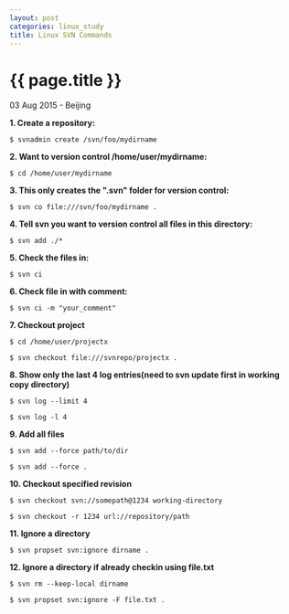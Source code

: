 ```yaml
---
layout: post
categories: linux_study
title: Linux SVN Commands
---
```


{{ page.title }}
================

<p class="meta">03 Aug 2015 - Beijing</p>

**1. Create a repository:**

<pre class="terminal"><code>$ svnadmin create /svn/foo/mydirname</code></pre>

**2. Want to version control /home/user/mydirname:**

<pre class="terminal"><code>$ cd /home/user/mydirname</code></pre>

**3. This only creates the ".svn" folder for version control:**

<pre class="terminal"><code>$ svn co file:///svn/foo/mydirname .</code></pre>

**4. Tell svn you want to version control all files in this directory:**

<pre class="terminal"><code>$ svn add ./*</code></pre>

**5. Check the files in:**

<pre class="terminal"><code>$ svn ci</code></pre>

**6. Check file in with comment:**

<pre class="terminal"><code>$ svn ci -m "your_comment"</code></pre>

**7. Checkout project**

<pre class="terminal"><code>$ cd /home/user/projectx</code></pre>

<pre class="terminal"><code>$ svn checkout file:///svnrepo/projectx .</code></pre>

**8. Show only the last 4 log entries(need to svn update first in working copy directory)**

<pre class="terminal"><code>$ svn log --limit 4</code></pre>

<pre class="terminal"><code>$ svn log -l 4</code></pre>

**9. Add all files**

<pre class="terminal"><code>$ svn add --force path/to/dir</code></pre>

<pre class="terminal"><code>$ svn add --force .</code></pre>

**10. Checkout specified revision**

<pre class="terminal"><code>$ svn checkout svn://somepath@1234 working-directory</code></pre>

<pre class="terminal"><code>$ svn checkout -r 1234 url://repository/path</code></pre>

**11. Ignore a directory**

<pre class="terminal"><code>$ svn propset svn:ignore dirname .</code></pre>

**12. Ignore a directory if already checkin using file.txt**


<pre class="terminal"><code>$ svn rm --keep-local dirname</code></pre>

<pre class="terminal"><code>$ svn propset svn:ignore -F file.txt .</code></pre>
